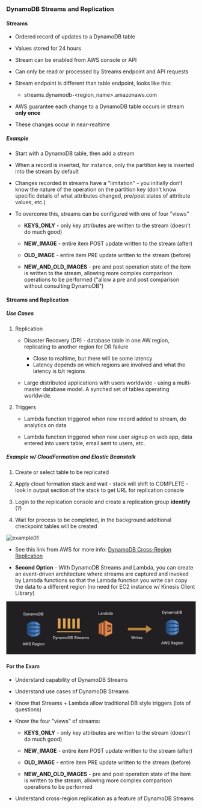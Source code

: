 ### DynamoDB Streams and Replication

#### Streams

* Ordered record of updates to a DynamoDB table

* Values stored for 24 hours

* Stream can be enabled from AWS console or API

* Can only be read or processed by Streams endpoint and API requests

* Stream endpoint is different than table endpoint, looks like this:

    * streams.dynamodb-<region_name>.amazonaws.com

* AWS guarantee each change to a DynamoDB table occurs in stream **only once**

* These changes occur in near-realtime

##### Example

* Start with a DynamoDB table, then add a stream
* When a record is inserted, for instance, only the partition key is inserted into the stream by default

* Changes recorded in streams have a "limitation" - you initially don’t know the nature of the operation on the partition key (don’t know specific details of what attributes changed, pre/post states of attribute values, etc.)

* To overcome this, streams can be configured with one of four "views"

    * **KEYS_ONLY** - only key attributes are written to the stream (doesn’t do much good)

    * **NEW_IMAGE** - entire item POST update written to the stream (after)

    * **OLD_IMAGE** - entire item PRE update written to the stream (before)

    * **NEW_AND_OLD_IMAGES** - pre and post operation state of the item is written to the stream, allowing more complex comparison operations to be performed ("allow a pre and post comparison without consulting DynamoDB")

#### Streams and Replication

##### Use Cases

1.  Replication

    * Disaster Recovery (DR) - database table in one AW region, replicating to another region for DR failure
        * Close to realtime, but there will be some latency
        * Latency depends on which regions are involved and what the latency is b/t regions

    * Large distributed applications with users worldwide - using a multi-master database model.  A synched set of tables operating worldwide.
    
2.  Triggers

    * Lambda function triggered when new record added to stream, do analytics on data
    
    * Lambda function triggered when new user signup on web app, data entered into users table, email sent to users, etc.


##### Example w/ CloudFormation and Elastic Beanstalk

1.  Create or select table to be replicated

1.  Apply cloud formation stack and wait - stack will shift to COMPLETE - look in output section of the stack to get URL for replication console

1.  Login to the replication console and create a replication group **identify** (?)

1.  Wait for process to be completed, in the background additional checkpoint tables will be created

![example01](../images/DynamoDB_replication1.pngs)

* See this link from AWS for more info: [DynamoDB Cross-Region Replication](http://docs.aws.amazon.com/amazondynamodb/latest/developerguide/Streams.CrossRegionRepl.html)

* **Second Option** - With DynamoDB Streams and Lambda, you can create an event-driven architecture where streams are captured and invoked by Lambda functions so that the Lambda function you write can copy the data to a different region (no need for EC2 instance w/ Kinesis Client Library)

![example02](../images/DynamoDB_replication2.png)

#### For the Exam

* Understand capability of DynamoDB Streams

* Understand use cases of DynamoDB Streams

* Know that Streams + Lambda allow traditional DB style triggers (lots of questions)

* Know the four "views" of streams:

    * **KEYS_ONLY** - only key attributes are written to the stream (doesn’t do much good)

    * **NEW_IMAGE** - entire item POST update written to the stream (after)

    * **OLD_IMAGE** - entire item PRE update written to the stream (before)

    * **NEW_AND_OLD_IMAGES** - pre and post operation state of the item is written to the stream, allowing more complex comparison operations to be performed

* Understand cross-region replication as a feature of DynamoDB Streams
